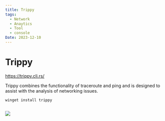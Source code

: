 ```yaml
---
title: Trippy
tags:
  - Network
  - Anaytics
  - Tool
  - console
Date: 2023-12-10
---
```


# Trippy

https://trippy.cli.rs/

Trippy combines the functionality of traceroute and ping and is designed to assist with the analysis of networking issues.
```BAT
winget install trippy


```

![](https://trippy.cli.rs/assets/0.8.0/trippy.gif)

